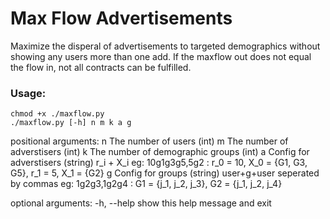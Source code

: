 # Max Flow Advertisements

Maximize the disperal of advertisements to targeted demographics without showing any users more than one add.
If the maxflow out does not equal the flow in, not all contracts can be fulfilled.

### Usage:
```
chmod +x ./maxflow.py
./maxflow.py [-h] n m k a g
```
positional arguments:
  n           The number of users (int)
  m           The number of adverstisers (int)
  k           The number of demographic groups (int)
  a           Config for adverstisers (string) 
              r_i + X_i 
              eg: 10g1g3g5,5g2 : r_0 = 10, X_0 = {G1, G3, G5}, r_1 = 5, X_1 = {G2}
  g           Config for groups (string) 
              user+g+user seperated by commas 
              eg: 1g2g3,1g2g4 : G1 = {j_1, j_2, j_3}, G2 = {j_1, j_2, j_4}

optional arguments:
  -h, --help  show this help message and exit
